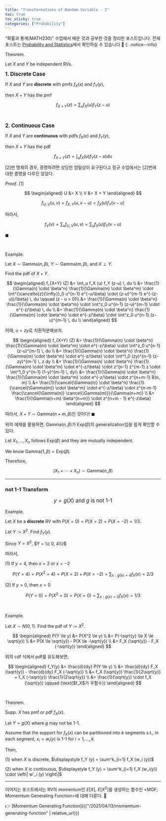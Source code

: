 ```yaml
---
title: "Transformations of Random Variable - 2"
toc: true
toc_sticky: true
categories: ["Probability"]
---
```


“확률과 통계(MATH230)” 수업에서 배운 것과 공부한 것을 정리한 포스트입니다. 전체 포스트는 [Probability and Statistics](https://bluehorn07.github.io/categories/probability-and-statistics)에서 확인하실 수 있습니다 🎲
{: .notice--info}

<span class="statement-title">Theorem.</span><br/>

Let $X$ and $Y$ be independent RVs.

<big>**1\. Discrete Case**</big>

If $X$ and $Y$ are **discrete** with pmfs $f_X(x)$ and $f_Y(y)$,

then $X+Y$ has the pmf

$$
f_{X+Y} (z) = \sum_u f_X(u) f_Y (z-u)
$$

<br/>

<big>**2\. Continuous Case**</big>

If $X$ and $Y$ are **continuous** with pdfs $f_X(x)$ and $f_Y(y)$,

then $X+Y$ has the pdf

$$
f_{X+Y}(z) = \int_u f_X(u) f_Y(z-u) du
$$

[2]번 명제의 경우, 증명하려면 상당한 엄밀성이 요구된다고 정규 수업에서는 [2]번에 대한 증명을 다루진 않았다.

<span class="statement-title">*Proof*.</span> [1]<br/>

<div class="math-statement" markdown="1">

$$
\begin{aligned}
U &= X \\
V &= X + Y
\end{aligned}
$$

$$
f_{U, V} (u, v) = f_{X, Y} (u, v-u) = f_X(u) f_Y(v-u)
$$

따라서,

$$
f_V (v) = \sum_u f_{U, V} (u, v) = \sum_u f_X(u) f_Y(v-u)
$$

$\blacksquare$

</div>

<br/>

<span class="statement-title">Example.</span><br/>

Let $X \sim \text{Gamma}(n, \beta)$, $Y \sim \text{Gamma}(m, \beta)$, and $X \perp Y$.

Find the pdf of $X+Y$.

<div class="math-statement" markdown="1">

$$
\begin{aligned}
f_{X+Y} (Z) &= \int_u f_X (u) f_Y (z-u) \, du \\
            &= \frac{1}{\Gamma(n) \cdot \beta^n} \frac{1}{\Gamma(m) \cdot \beta^m} \cdot \int^{\cancelto{z}{\infty}}_0 u^{n-1} e^{-u/\beta} \cdot (z-u)^{m-1} e^{-(z-u))/\beta} \, du \qquad (z - u > 0)\\
            &= \frac{1}{\Gamma(n) \cdot \beta^n} \frac{1}{\Gamma(m) \cdot \beta^m} \cdot \int^z_0 u^{n-1} (z-u)^{m-1} \cdot e^{-z/\beta} \, du \\
            &= \frac{1}{\Gamma(n) \cdot \beta^n} \frac{1}{\Gamma(m) \cdot \beta^m} \cdot e^{-z/\beta} \cdot \int^z_0 u^{n-1} (z-u)^{m-1} \, du \\
\end{aligned}
$$

이때, $u = zy$로 치환적분해보자.

$$
\begin{aligned}
f_{X+Y} (Z) &= \frac{1}{\Gamma(n) \cdot \beta^n} \frac{1}{\Gamma(m) \cdot \beta^m} \cdot e^{-z/\beta} \cdot \int^z_0 u^{n-1} (z-u)^{m-1} \, du \\
  &= \frac{1}{\Gamma(n) \cdot \beta^n} \frac{1}{\Gamma(m) \cdot \beta^m} \cdot e^{-z/\beta} \cdot \int^1_0 (zy)^{n-1} (z-zy)^{m-1} \, z dy \\
  &= \frac{1}{\Gamma(n) \cdot \beta^n} \frac{1}{\Gamma(m) \cdot \beta^m} \cdot e^{-z/\beta} \cdot z^{n-1} z^{m-1} z \cdot \int^1_0 y^{n-1} (1-y)^{m-1} \, dy\\
  &= \frac{1}{\Gamma(n) \cdot \beta^n} \frac{1}{\Gamma(m) \cdot \beta^m} \cdot e^{-z/\beta} \cdot z^{n+m-1} B(n, m) \\
  &= \frac{1}{\cancel{\Gamma(n)} \cdot \beta^n} \frac{1}{\cancel{\Gamma(m)} \cdot \beta^m} \cdot e^{-z/\beta} \cdot z^{n-m-1} \frac{\cancel{\Gamma(n)} \cancel{\Gamma(m)}}{\Gamma(n+m)} \\
  &= \frac{1}{\Gamma(n+m) \beta^{n+m}} \cdot z^{n+m - 1} e^{-z\beta}
\end{aligned}
$$

따라서, $X+Y \sim \text{Gamma}(n+m, \, \beta)$인 것이다! $\blacksquare$

</div>

위의 예제를 활용하면, $\text{Gamma}(n, \beta)$가 $\text{Exp}(\beta)$의 generalization임을 쉽게 확인할 수 있다.

Let $X_1, \dots, X_n$ follows $\text{Exp}(\beta)$ and they are mutually independent.

We know $\text{Gamma}(1, \beta) = \text{Exp}(\beta)$.

Therefore,

$$
(X_1 + \cdots + X_n) \sim \text{Gamma}(n, \beta)
$$

<hr/>

### not 1-1 Transform

<div style="text-align: center; font-size: larger;" markdown="1">

$y = g(X)$ and $g$ is not 1-1

</div>

<span class="statement-title">Example.</span><br/>

Let $X$ be a **discrete** RV with $P(X=0) = P(X=2) = P(X=-2) = 1/3$.

Let $Y := X^2$. Find $f_Y(y)$.

Since $Y = X^2$, $Y = \\{ 0, 4\\}$

따라서,

(1) If $y=4$, then $x=2$ or $x=-2$

$$
P(Y = 4) = P(X^2 = 4) = P(X=2) + P(X = -2) = \sum_{x: g(x)=4} f_X (x) = 2/3
$$

(2) If $y=0$, then $x=0$

$$
P(Y = 0) = P(X^2 = 0) = P(X=0) = \sum_{x: g(x) = 0} f_X (x) = 1/3
$$

<br/>

<span class="statement-title">Example.</span><br/>

Let $X \sim N(0, 1)$. Find the pdf of $Y := X^2$.

$$
\begin{aligned}
P(Y \le y) &= P(X^2 \le y) \\
  &= P(-\sqrt{y} \le X \le \sqrt{y}) \\
  &= P(X \le \sqrt{y}) - P(X \le -\sqrt{y}) \\
  &= F_X (\sqrt{y}) - F_X (-\sqrt{y})
\end{aligned}
$$

위의 cdf 식에서 pdf를 유도해보면,

$$
\begin{aligned}
f_Y(y) &= \frac{d}{dy} P(Y \le y) \\
    &= \frac{d}{dy} F_X (\sqrt{y}) - \frac{d}{dy} F_X (-\sqrt{y}) \\
    &= f_X (\sqrt{y}) \frac{1}{2\sqrt{y}} + f_X (-\sqrt{y}) \frac{1}{2\sqrt{y}} \\
    &= \frac{1}{\sqrt{y}} \cdot f_X (\sqrt{y}) \qquad (\text{$f_X$가 우함수})
\end{aligned}
$$

<br/>

<span class="statement-title">Theorem.</span><br/>

Supp. $X$ has pmf or pdf $f_X (x)$.

Let $Y = g(X)$ where $g$ may not be 1-1.

Assume that the support for $f_X(x)$ can be partitioned into $k$ segments s.t., in each segment, $x_i = w_i(y)$ is 1-1 for $i=1, \dots, k$.

Then,

(1) when $X$ is discrete, $\displaystyle f_Y (y) = \sum^k_{i=1} f_X (w_i (y))$

(2) when $X$ ic continuous, $\displaystyle f_Y (y) = \sum^k_{i=1} f_X (w_i(y)) \cdot \left\| w'_i (y) \right\|$

<hr/>

이어지는 포스트에서는 RV의 momentum인 $E[X]$, $E[X^2]$를 생성하는 함수인 \<MGF; Momemtum Generating Function\>에 대해 다룬다. 🤩

👉 [Momemtum Generating Function]({{"/2021/04/13/momemtum-generating-function" | relative_url}})


